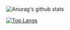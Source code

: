 ![Anurag's github stats](https://github-readme-stats.vercel.app/api?username=galaxy1014a&count_private=true&show_icons=true&theme=buefy)  

[![Top Langs](https://github-readme-stats.vercel.app/api/top-langs/?username=anuraghazra&layout=compact)](https://github.com/anuraghazra/github-readme-stats)

